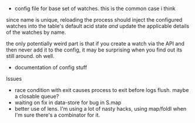 * config file for base set of watches. this is the common case i think

since name is unique, reloading the process should inject the configured
watches into the table's default acid state *and* update the applicable details
of the watches by name.

the only potentially weird part is that if you create a watch via the API and
then never add it to the config, it may be surprising when you find out its
still around. oh well.

* documentation of config stuff

Issues
* race condition with exit causes process to exit before logs flush. maybe a
  closable queue?
* waiting on fix in data-store for bug in S.map
* better use of lens. I'm using a lot of nasty hacks, using map/foldl when I'm
  sure there's a combinator for it.
